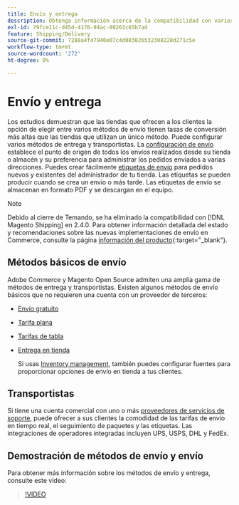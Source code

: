 ```yaml
---
title: Envío y entrega
description: Obtenga información acerca de la compatibilidad con varios métodos de entrega y transportistas de envío que puede ofrecer a sus clientes.
exl-id: 79fce11c-d45d-4176-94ac-80261c65b7ad
feature: Shipping/Delivery
source-git-commit: 7288a4f47940e07c4d083826532308228d271c5e
workflow-type: tm+mt
source-wordcount: '272'
ht-degree: 0%

---
```


# Envío y entrega

Los estudios demuestran que las tiendas que ofrecen a los clientes la opción de elegir entre varios métodos de envío tienen tasas de conversión más altas que las tiendas que utilizan un único método. Puede configurar varios métodos de entrega y transportistas. La [configuración de envío](shipping-settings.md) establece el punto de origen de todos los envíos realizados desde su tienda o almacén y su preferencia para administrar los pedidos enviados a varias direcciones. Puedes crear fácilmente [etiquetas de envío](shipping-labels.md) para pedidos nuevos y existentes del administrador de tu tienda. Las etiquetas se pueden producir cuando se crea un envío o más tarde. Las etiquetas de envío se almacenan en formato PDF y se descargan en el equipo.

>[!NOTE]
>
>Debido al cierre de Temando, se ha eliminado la compatibilidad con [!DNL Magento Shipping] en 2.4.0. Para obtener información detallada del estado y recomendaciones sobre las nuevas implementaciones de envío en Commerce, consulte la página [información del producto](https://business.adobe.com/products/magento/shipping.html){:target="_blank"}.

## Métodos básicos de envío

Adobe Commerce y Magento Open Source admiten una amplia gama de métodos de entrega y transportistas. Existen algunos métodos de envío básicos que no requieren una cuenta con un proveedor de terceros:

* [Envío gratuito](shipping-free.md)

* [Tarifa plana](shipping-flat-rate.md)

* [Tarifas de tabla](shipping-table-rate.md)

* [Entrega en tienda](shipping-in-store-delivery.md)

  Si usas [Inventory management](../inventory-management/introduction.md), también puedes configurar fuentes para proporcionar opciones de envío en tienda a tus clientes.

## Transportistas

Si tiene una cuenta comercial con uno o más [proveedores de servicios de soporte](carriers.md), puede ofrecer a sus clientes la comodidad de las tarifas de envío en tiempo real, el seguimiento de paquetes y las etiquetas. Las integraciones de operadores integradas incluyen UPS, USPS, DHL y FedEx.

## Demostración de métodos de envío y envío

Para obtener más información sobre los métodos de envío y entrega, consulte este vídeo:

>[!VIDEO](https://video.tv.adobe.com/v/3411831/?quality=12&learn=on&captions=spa)
